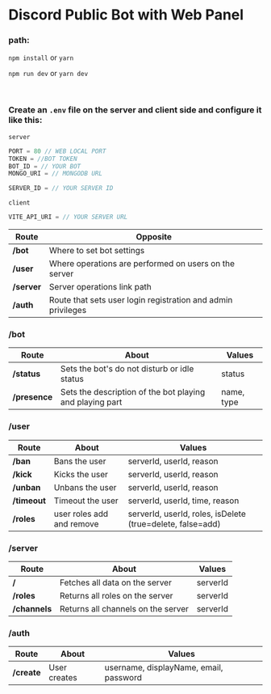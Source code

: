 # Discord Public Bot with Web Panel

### path: 
` npm install ` or ` yarn `

` npm run dev ` or ` yarn dev `

<br />

### Create an `.env` file on the server and client side and configure it like this:
` server `
```js
PORT = 80 // WEB LOCAL PORT
TOKEN = //BOT TOKEN
BOT_ID = // YOUR BOT
MONGO_URI = // MONGODB URL

SERVER_ID = // YOUR SERVER ID
```

` client `
```js
VITE_API_URI = // YOUR SERVER URL
```


| Route | Opposite |
| -------- | -------- |
| **/bot** | Where to set bot settings |
| **/user** | Where operations are performed on users on the server |
| **/server** | Server operations link path |
| **/auth** | Route that sets user login registration and admin privileges |

### **/bot**
| Route | About | Values |
| -------- | -------- | -------- |
| **/status** | Sets the bot's do not disturb or idle status | status |
| **/presence** | Sets the description of the bot playing and playing part | name, type |

### **/user**
| Route | About | Values |
| -------- | -------- | -------- |
| **/ban** | Bans the user | serverId, userId, reason |
| **/kick** | Kicks the user | serverId, userId, reason |
| **/unban** | Unbans the user | serverId, userId, reason |
| **/timeout** | Timeout the user | serverId, userId, time, reason |
| **/roles** | user roles add and remove | serverId, userId, roles, isDelete (true=delete, false=add) |

### **/server**
| Route | About | Values |
| -------- | -------- | -------- |
| **/** | Fetches all data on the server | serverId |
| **/roles** | Returns all roles on the server | serverId |
| **/channels** | Returns all channels on the server | serverId |

### **/auth**
| Route | About | Values |
| -------- | -------- | -------- |
| **/create** | User creates | username, displayName, email, password |

